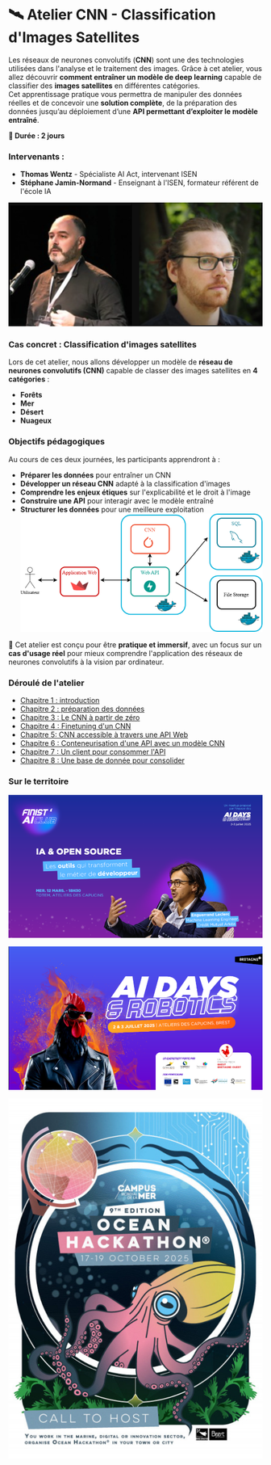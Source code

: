 # 🛰️ Atelier CNN - Classification d'Images Satellites  

Les réseaux de neurones convolutifs (**CNN**) sont une des technologies utilisées dans l'analyse et le traitement des images. Grâce à cet atelier, vous allez découvrir **comment entraîner un modèle de deep learning** capable de classifier des **images satellites** en différentes catégories.  
Cet apprentissage pratique vous permettra de manipuler des données réelles et de concevoir une **solution complète**, de la préparation des données jusqu’au déploiement d’une **API permettant d’exploiter le modèle entraîné**.  

**📅 Durée : 2 jours** 

### **Intervenants :**  
- **Thomas Wentz** - Spécialiste AI Act, intervenant ISEN  
- **Stéphane Jamin-Normand** - Enseignant à l'ISEN, formateur référent de l'école IA

![intervenants](ressources/intervenants.png)

### **Cas concret : Classification d'images satellites**  
Lors de cet atelier, nous allons développer un modèle de **réseau de neurones convolutifs (CNN)** capable de classer des images satellites en **4 catégories** :  
- **Forêts**  
- **Mer**  
- **Désert**  
- **Nuageux**  

### **Objectifs pédagogiques**  
Au cours de ces deux journées, les participants apprendront à :  
- **Préparer les données** pour entraîner un CNN  
- **Développer un réseau CNN** adapté à la classification d'images 
- **Comprendre les enjeux étiques** sur l'explicabilité et le droit à l'image 
- **Construire une API** pour interagir avec le modèle entraîné  
- **Structurer les données** pour une meilleure exploitation
![diagramme de fulx](ressources/cnn_flux.drawio.png)

📌 Cet atelier est conçu pour être **pratique et immersif**, avec un focus sur un **cas d'usage réel** pour mieux comprendre l'application des réseaux de neurones convolutifs à la vision par ordinateur. 

### Déroulé de l'atelier
- [Chapitre 1 : introduction](https://github.com/Stephane-ISEN/atelierCNN/tree/ch1_intro)
- [Chapitre 2 : préparation des données](https://github.com/Stephane-ISEN/atelierCNN/tree/ch2_prepa_data)
- [Chapitre 3 : Le CNN à partir de zéro](https://github.com/Stephane-ISEN/atelierCNN/tree/ch3_cnn_zero)
- [Chapitre 4 : Finetuning d'un CNN](https://github.com/Stephane-ISEN/atelierCNN/tree/ch4_cnn_finetuning)
- [Chapitre 5: CNN accessible à travers une API Web](https://github.com/Stephane-ISEN/atelierCNN/tree/ch5_api)
- [Chapitre 6 : Conteneurisation d'une API avec un modèle CNN](https://github.com/Stephane-ISEN/atelierCNN/tree/ch6_docker)
- [Chapitre 7 : Un client pour consommer l'API](https://github.com/Stephane-ISEN/atelierCNN/tree/ch7_client)
- [Chapitre 8 : Une base de donnée pour consolider](https://github.com/Stephane-ISEN/atelierCNN/tree/ch8_bdd)

### **Sur le territoire**

![Finist'AI Club](ressources/finistaiclub.png)

![AI Days](ressources/aidays.png)

![Ocean Hackathon](ressources/oceanhackathon.jpg)


